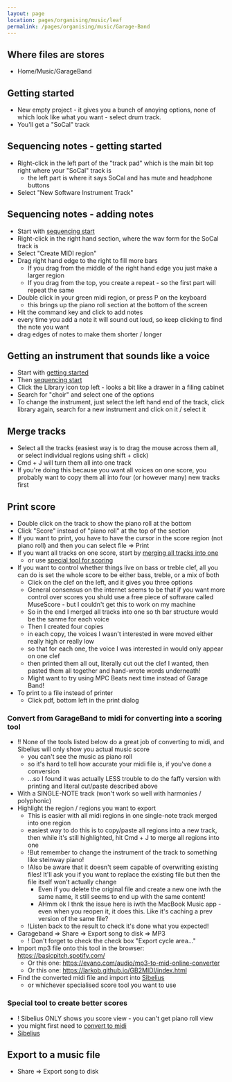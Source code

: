 ```yaml
---
layout: page
location: pages/organising/music/leaf
permalink: /pages/organising/music/Garage-Band
---
```


## Where files are stores

- Home/Music/GarageBand

## Getting started

- New empty project - it gives you a bunch of anoying options, none of which look like what you want - select drum track.
- You'll get a "SoCal" track

## Sequencing notes - getting started

- Right-click in the left part of the "track pad" which is the main bit top right where your "SoCal" track is
    - the left part is where it says SoCal and has mute and headphone buttons
- Select "New Software Instrument Track"

## Sequencing notes - adding notes

- Start with [sequencing start](<#sequencing notes   getting started>)
- Right-click in the right hand section, where the wav form for the SoCal track is
- Select "Create MIDI region"
- Drag right hand edge to the right to fill more bars
    - If you drag from the middle of the right hand edge you just make a larger region
    - If you drag from the top, you create a repeat - so the first part will repeat the same
- Double click in your green midi region, or press P on the keyboard
    - this brings up the piano roll section at the bottom of the screen
- Hit the command key and click to add notes
- every time you add a note it will sound out loud, so keep clicking to find the note you want
- drag edges of notes to make them shorter / longer

## Getting an instrument that sounds like a voice

- Start with [getting started](<#getting started>)
- Then [sequencing start](<#sequencing notes   getting started>)
- Click the Library icon top left - looks a bit like a drawer in a filing cabinet
- Search for "choir" and select one of the options
- To change the instrument, just select the left hand end of the track, click library again, search for a new instrument and click on it / select it

## Merge tracks

- Select all the tracks (easiest way is to drag the mouse across them all, or select individual regions using shift + click)
- Cmd + J will turn them all into one track
- If you're doing this because you want all voices on one score, you probably want to copy them all into four (or however many) new tracks first

## Print score

- Double click on the track to show the piano roll at the bottom
- Click "Score" instead of "piano roll" at the top of the section
- If you want to print, you have to have the cursor in the score region (not piano roll) and then you can select file => Print
- If you want all tracks on one score, start by [merging all tracks into one](<#merge tracks>)
    - or use [special tool for scoring](<#special tool to create better scores>)
- If you want to control whether things live on bass or treble clef, all you can do is set the whole score to be either bass, treble, or a mix of both
    - Click on the clef on the left, and it gives you three options
    - General consensus on the internet seems to be that if you want more control over scores you shuld use a free piece of software called MuseScore - but I couldn't get this to work on my machine
    - So in the end I merged all tracks into one so th bar structure would be the sanme for each voice
    - Then I created four copies
    - in each copy, the voices I wasn't interested in were moved either really high or really low
    - so that for each one, the voice I was interested in would only appear on one clef
    - then printed them all out, literally cut out the clef I wanted, then pasted them all together and hand-wrote words underneath!
    - Might want to try using MPC Beats next time instead of Garage Band!
- To print to a file instead of printer
    - Click pdf, bottom left in the print dialog

### Convert from GarageBand to midi for converting into a scoring tool

- !! None of the tools listed below do a great job of converting to midi, and Sibelius will only show you actual music score
    - you can't see the music as piano roll
    - so it's hard to tell how accurate your midi file is, if you've done a conversion
    - ...so I found it was actually LESS trouble to do the faffy version with printing and literal cut/paste described above
- With a SINGLE-NOTE track (won't work so well with harmonies / polyphonic)
- Highlight the region / regions you want to export
    - This is easier with all midi regions in one single-note track merged into one region
    - easiest way to do this is to copy/paste all regions into a new track, then while it's still highlighted, hit Cmd + J to merge all regions into one
    - !But remember to change the instrument of the track to something like steinway piano!
    - !Also be aware that it doesn't seem capable of overwriting existing files! It'll ask you if you want to replace the existing file but then the file itself won't actually change
        - Even if you delete the original file and create a new one iwth the same name, it still seems to end up with the same content!
        - AHmm ok I thnk the issue here is iwth the MacBook Music app - even when you reopen it, it does this. Like it's  caching a prev version of the same file?
    - !Listen back to the result to check it's done what you expected!
- Garageband => Share => Export song to disk => MP3
    - ! Don't forget to check the check box "Export cycle area..."
- Import mp3 file onto this tool in the browser: https://basicpitch.spotify.com/
    - Or this one: https://evano.com/audio/mp3-to-mid-online-converter
    - Or this one: https://larkob.github.io/GB2MIDI/index.html
- Find the converted midi file and import into [Sibelius](https://www.avid.com/sibelius)
    - or whichever specialised score tool you want to use

### Special tool to create better scores

- ! Sibelius ONLY shows you score view - you can't get piano roll view
- you might first need to [convert to midi](<#convert from garageband to midi for converting into a scoring tool>)
- [Sibelius](https://www.avid.com/sibelius)

## Export to a music file

- Share => Export song to disk